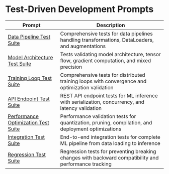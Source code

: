<!-- Copyright 2025 jxtngx | Apache 2.0 License | https://github.com/jxtngx/claude-code-pytorch -->

# Test-Driven Development Prompts

<table>
<thead>
<tr>
<th>Prompt</th>
<th>Description</th>
</tr>
</thead>
<tbody>
<tr>
<td><a href="data-pipeline-test-suite.md">Data Pipeline Test Suite</a></td>
<td>Comprehensive tests for data pipelines handling transformations, DataLoaders, and augmentations</td>
</tr>
<tr>
<td><a href="model-architecture-test-suite.md">Model Architecture Test Suite</a></td>
<td>Tests validating model architecture, tensor flow, gradient computation, and mixed precision</td>
</tr>
<tr>
<td><a href="training-loop-test-suite.md">Training Loop Test Suite</a></td>
<td>Comprehensive tests for distributed training loops with convergence and optimization validation</td>
</tr>
<tr>
<td><a href="api-endpoint-test-suite.md">API Endpoint Test Suite</a></td>
<td>REST API endpoint tests for ML inference with serialization, concurrency, and latency validation</td>
</tr>
<tr>
<td><a href="performance-optimization-test-suite.md">Performance Optimization Test Suite</a></td>
<td>Performance validation tests for quantization, pruning, compilation, and deployment optimizations</td>
</tr>
<tr>
<td><a href="integration-test-suite.md">Integration Test Suite</a></td>
<td>End-to-end integration tests for complete ML pipeline from data loading to inference</td>
</tr>
<tr>
<td><a href="regression-test-suite.md">Regression Test Suite</a></td>
<td>Regression tests for preventing breaking changes with backward compatibility and performance tracking</td>
</tr>
</tbody>
</table>